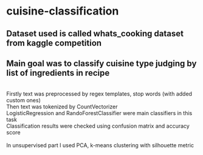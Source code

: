 # cuisine-classification

## Dataset used is called whats_cooking dataset from kaggle competition<br>
## Main goal was to classify cuisine type judging by list of ingredients in recipe
<br>
Firstly text was preprocessed by regex templates, stop words (with added custom ones)<br>
Then text was tokenized by CountVectorizer<br>
LogisticRegression and RandoForestClassifier were main classifiers in this task<br>
Classification results were checked using confusion matrix and accuracy score<br>
<br>
In unsupervised part I used PCA, k-means clustering with silhouette metric
